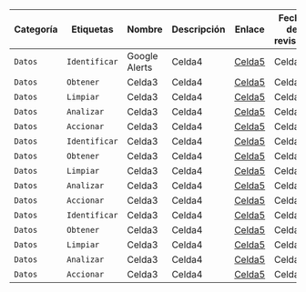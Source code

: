 Categoría | Etiquetas | Nombre | Descripción | Enlace | Fecha de revisión  | Revisor/a
------------ | ------------- | ------------- | ------------- | ------------- | ------------- | -------------
`Datos` | `Identificar` | Google Alerts | Celda4 | [Celda5](celda5.com) | Celda6 | Celda7
`Datos` | `Obtener` | Celda3 | Celda4 | [Celda5](celda5.com) | Celda6 | Celda7
`Datos` | `Limpiar` | Celda3 | Celda4 | [Celda5](celda5.com) | Celda6 | Celda7
`Datos` | `Analizar` | Celda3 | Celda4 | [Celda5](celda5.com) | Celda6 | Celda7
`Datos` | `Accionar` | Celda3 | Celda4 | [Celda5](celda5.com) | Celda6 | Celda7
`Datos` | `Identificar` | Celda3 | Celda4 | [Celda5](celda5.com) | Celda6 | Celda7
`Datos` | `Obtener` | Celda3 | Celda4 | [Celda5](celda5.com) | Celda6 | Celda7
`Datos` | `Limpiar` | Celda3 | Celda4 | [Celda5](celda5.com) | Celda6 | Celda7
`Datos` | `Analizar` | Celda3 | Celda4 | [Celda5](celda5.com) | Celda6 | Celda7
`Datos` | `Accionar` | Celda3 | Celda4 | [Celda5](celda5.com) | Celda6 | Celda7
`Datos` | `Identificar` | Celda3 | Celda4 | [Celda5](celda5.com) | Celda6 | Celda7
`Datos` | `Obtener` | Celda3 | Celda4 | [Celda5](celda5.com) | Celda6 | Celda7
`Datos` | `Limpiar` | Celda3 | Celda4 | [Celda5](celda5.com) | Celda6 | Celda7
`Datos` | `Analizar` | Celda3 | Celda4 | [Celda5](celda5.com) | Celda6 | Celda7
`Datos` | `Accionar` | Celda3 | Celda4 | [Celda5](celda5.com) | Celda6 | Celda7
